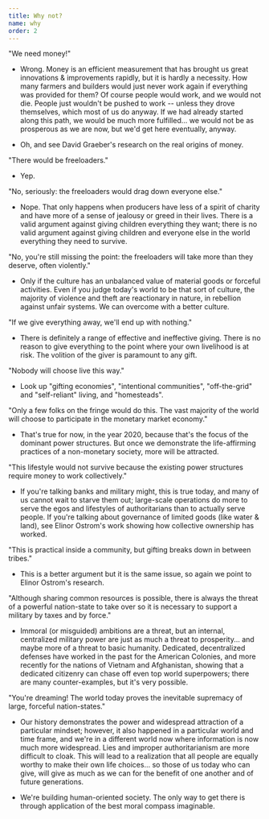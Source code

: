 ```yaml
---
title: Why not?
name: why
order: 2
---
```


"We need money!"

* Wrong. Money is an efficient measurement that has brought us great innovations
  & improvements rapidly, but it is hardly a necessity. How many farmers and
  builders would just never work again if everything was provided for them? Of
  course people would work, and we would not die. People just wouldn't be pushed
  to work -- unless they drove themselves, which most of us do anyway. If we had
  already started along this path, we would be much more fulfilled... we would
  not be as prosperous as we are now, but we'd get here eventually, anyway.

* Oh, and see David Graeber's research on the real origins of money.

"There would be freeloaders."

* Yep.

"No, seriously: the freeloaders would drag down everyone else."

* Nope. That only happens when producers have less of a spirit of charity and
  have more of a sense of jealousy or greed in their lives. There is a valid
  argument against giving children everything they want; there is no valid
  argument against giving children and everyone else in the world everything
  they need to survive.

"No, you're still missing the point: the freeloaders will take more than they deserve, often violently."

* Only if the culture has an unbalanced value of material goods or forceful
  activities. Even if you judge today's world to be that sort of culture, the
  majority of violence and theft are reactionary in nature, in rebellion against
  unfair systems. We can overcome with a better culture.

"If we give everything away, we'll end up with nothing."

* There is definitely a range of effective and ineffective giving. There is no
  reason to give everything to the point where your own livelihood is at risk.
  The volition of the giver is paramount to any gift.

"Nobody will choose live this way."

* Look up "gifting economies", "intentional communities", "off-the-grid" and
  "self-reliant" living, and "homesteads".

"Only a few folks on the fringe would do this. The vast majority of the world will choose to participate in the monetary market economy."

* That's true for now, in the year 2020, because that's the focus of the
  dominant power structures. But once we demonstrate the life-affirming
  practices of a non-monetary society, more will be attracted.

"This lifestyle would not survive because the existing power structures require money to work collectively."

* If you're talking banks and military might, this is true today, and many of us
  cannot wait to starve them out; large-scale operations do more to serve the
  egos and lifestyles of authoritarians than to actually serve people. If you're
  talking about governance of limited goods (like water & land), see Elinor
  Ostrom's work showing how collective ownership has worked.

"This is practical inside a community, but gifting breaks down in between tribes."

* This is a better argument but it is the same issue, so again we point to
  Elinor Ostrom's research.

"Although sharing common resources is possible, there is always the threat of a
powerful nation-state to take over so it is necessary to support a military by
taxes and by force."

* Immoral (or misguided) ambitions are a threat, but an internal, centralized
  military power are just as much a threat to prosperity... and maybe more of a
  threat to basic humanity. Dedicated, decentralized defenses have worked in the
  past for the American Colonies, and more recently for the nations of Vietnam
  and Afghanistan, showing that a dedicated citizenry can chase off even top
  world superpowers; there are many counter-examples, but it's very possible.

"You're dreaming! The world today proves the inevitable supremacy of large, forceful nation-states."

* Our history demonstrates the power and widespread attraction of a particular mindset; however, it also happened in a particular world and time frame, and we're in a different world now where information is now much more widespread. Lies and improper authoritarianism are more difficult to cloak. This will lead to a realization that all people are equally worthy to make their own life choices... so those of us today who can give, will give as much as we can for the benefit of one another and of future generations.

* We're building human-oriented society. The only way to get there is through application of the best moral compass imaginable.
